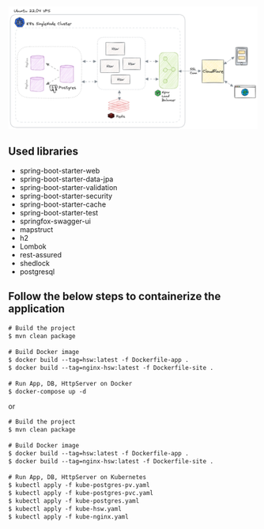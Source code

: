 <img src="images/architecture.png">

## Used libraries
* spring-boot-starter-web
* spring-boot-starter-data-jpa
* spring-boot-starter-validation
* spring-boot-starter-security
* spring-boot-starter-cache
* spring-boot-starter-test
* springfox-swagger-ui
* mapstruct
* h2
* Lombok
* rest-assured
* shedlock
* postgresql

## Follow the below steps to containerize the application

```shell
# Build the project
$ mvn clean package

# Build Docker image
$ docker build --tag=hsw:latest -f Dockerfile-app .
$ docker build --tag=nginx-hsw:latest -f Dockerfile-site .

# Run App, DB, HttpServer on Docker
$ docker-compose up -d
```

or


```shell
# Build the project
$ mvn clean package

# Build Docker image
$ docker build --tag=hsw:latest -f Dockerfile-app .
$ docker build --tag=nginx-hsw:latest -f Dockerfile-site .

# Run App, DB, HttpServer on Kubernetes
$ kubectl apply -f kube-postgres-pv.yaml
$ kubectl apply -f kube-postgres-pvc.yaml
$ kubectl apply -f kube-postgres.yaml
$ kubectl apply -f kube-hsw.yaml
$ kubectl apply -f kube-nginx.yaml
```
